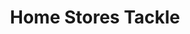 ---
title: "Home Stores Tackle"
address: "Home Stores Tackle, 433 Lisburn Road, Belfast, Antrim"
tel: "+44 (0)28 9038 1284"
county: "Antrim"
category: "Coarse Angling"
type: "Content"
lat: "54.59572982788086"
lng: "-5.936308860778809"
---